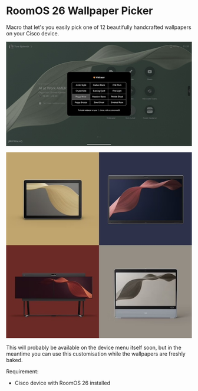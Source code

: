 # RoomOS 26 Wallpaper Picker

Macro that let's you easily pick one of 12 beautifully handcrafted wallpapers on your Cisco device.

![UI](./ui.jpg)

![Wallpaper](./wallpapers.jpg)

This will probably be available on the device menu itself soon, but in the meantime you can use this customisation while the wallpapers are freshly baked.

Requirement:
- Cisco device with RoomOS 26 installed